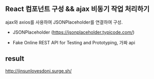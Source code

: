 ## React 컴포넌트 구성 && ajax 비동기 작업 처리하기
  ajax와 axios를 사용하여 JSONPlaceholder를 연결하여 구성.
  
  
  * JSONPlaceholder (https://jsonplaceholder.typicode.com/)
 - Fake Online REST API for Testing and Prototyping, 가짜 api

## result
http://jinsunlovesdoni.surge.sh/


